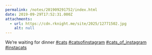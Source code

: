 ```yaml
---
permalink: /notes/201909291752/index.html
date: 2019-09-29T17:52:31.000Z
attachments:
  - url: https://cdn.rknight.me/site/2025/12771502.jpg
    alt: null
---
```


We’re waiting for dinner <a href="https://pixelfed.social/discover/tags/cats?src=hash" title="#cats" class="u-url hashtag" rel="external nofollow noopener">#cats</a> <a href="https://pixelfed.social/discover/tags/catsofinstagram?src=hash" title="#catsofinstagram" class="u-url hashtag" rel="external nofollow noopener">#catsofinstagram</a> <a href="https://pixelfed.social/discover/tags/cats_of_instagram?src=hash" title="#cats_of_instagram" class="u-url hashtag" rel="external nofollow noopener">#cats_of_instagram</a> <a href="https://pixelfed.social/discover/tags/instacats?src=hash" title="#instacats" class="u-url hashtag" rel="external nofollow noopener">#instacats</a>

